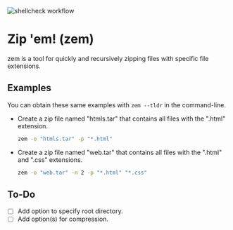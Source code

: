 ![shellcheck workflow](https://github.com/rickydodd-tools/zem/actions/workflows/shellcheck.yml/badge.svg)

# Zip 'em! (zem)
zem is a tool for quickly and recursively zipping files with specific file extensions.

## Examples
You can obtain these same examples with `zem --tldr` in the command-line.

- Create a zip file named "htmls.tar" that contains all files with the ".html" extension.
  ```bash
  zem -o "htmls.tar" -p "*.html"
  ```

- Create a zip file named "web.tar" that contains all files with the ".html" and ".css" extensions.
  ```bash
  zem -o "web.tar" -n 2 -p "*.html" "*.css"
  ```
## To-Do
- [ ] Add option to specify root directory.
- [ ] Add option(s) for compression.
